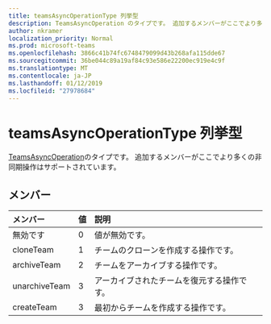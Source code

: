 ```yaml
---
title: teamsAsyncOperationType 列挙型
description: TeamsAsyncOperation のタイプです。 追加するメンバーがここでより多くの非同期操作はサポートされています。
author: nkramer
localization_priority: Normal
ms.prod: microsoft-teams
ms.openlocfilehash: 3866c41b74fc6748479099d43b268afa115dde67
ms.sourcegitcommit: 36be044c89a19af84c93e586e22200ec919e4c9f
ms.translationtype: MT
ms.contentlocale: ja-JP
ms.lasthandoff: 01/12/2019
ms.locfileid: "27978684"
---
```

# <a name="teamsasyncoperationtype-enum-type"></a>teamsAsyncOperationType 列挙型



[TeamsAsyncOperation](teamsasyncoperation.md)のタイプです。 追加するメンバーがここでより多くの非同期操作はサポートされています。

## <a name="members"></a>メンバー

| メンバー | 値| 説明 |
|:---------------|:--------|:----------|
|無効です|0|値が無効です。|
|cloneTeam|1|チームのクローンを作成する操作です。|
|archiveTeam|2|チームをアーカイブする操作です。|
|unarchiveTeam|3|アーカイブされたチームを復元する操作です。|
|createTeam|3|最初からチームを作成する操作です。|

